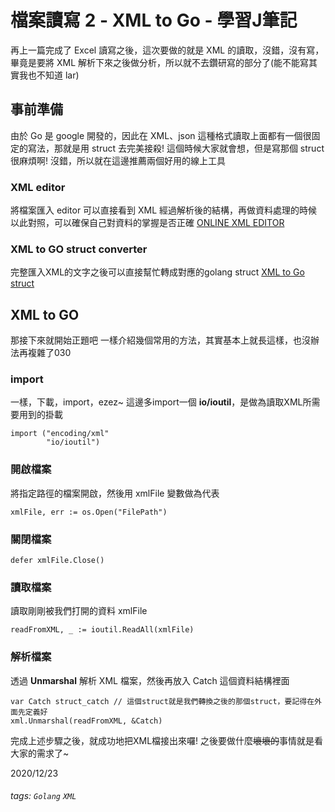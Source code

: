 # 檔案讀寫 2 - XML to Go - 學習J筆記
再上一篇完成了 Excel 讀寫之後，這次要做的就是 XML 的讀取，沒錯，沒有寫，畢竟是要將 XML 解析下來之後做分析，所以就不去鑽研寫的部分了(能不能寫其實我也不知道 lar)

## 事前準備
由於 Go 是 google 開發的，因此在 XML、json 這種格式讀取上面都有一個很固定的寫法，那就是用 struct 去完美接殺!
這個時候大家就會想，但是寫那個 struct 很麻煩啊!
沒錯，所以就在這邊推薦兩個好用的線上工具
### XML editor
將檔案匯入 editor 可以直接看到 XML 經過解析後的結構，再做資料處理的時候以此對照，可以確保自己對資料的掌握是否正確
[ONLINE XML EDITOR](https://www.tutorialspoint.com/online_xml_editor.htm)
### XML to GO struct converter
完整匯入XML的文字之後可以直接幫忙轉成對應的golang struct
[XML to Go struct](https://www.onlinetool.io/xmltogo/)

## XML to GO
那接下來就開始正題吧
一樣介紹幾個常用的方法，其實基本上就長這樣，也沒辦法再複雜了030
### import
一樣，下載，import，ezez~
這邊多import一個 **io/ioutil**，是做為讀取XML所需要用到的掛載
```go=
import ("encoding/xml"
        "io/ioutil")
```
### 開啟檔案
將指定路徑的檔案開啟，然後用 xmlFile 變數做為代表
```go=
xmlFile, err := os.Open("FilePath")
```
### 關閉檔案
```go=
defer xmlFile.Close()
```
### 讀取檔案
讀取剛剛被我們打開的資料 xmlFile
```go=
readFromXML, _ := ioutil.ReadAll(xmlFile)
```
### 解析檔案
透過 **Unmarshal** 解析 XML 檔案，然後再放入 Catch 這個資料結構裡面
```go=
var Catch struct_catch // 這個struct就是我們轉換之後的那個struct，要記得在外面先定義好
xml.Unmarshal(readFromXML, &Catch)
```
完成上述步驟之後，就成功地把XML檔接出來囉!
之後要做什麼~~壞壞的~~事情就是看大家的需求了~

2020/12/23

###### tags: `Golang` `XML`

